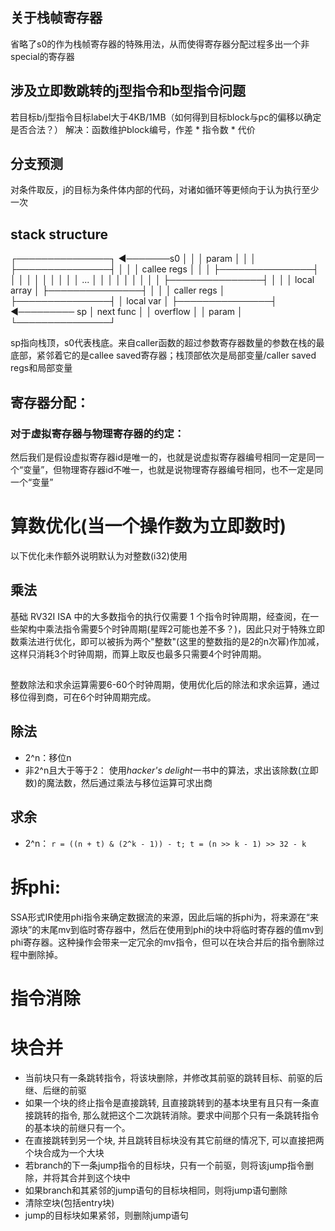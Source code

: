## 关于栈帧寄存器

省略了s0的作为栈帧寄存器的特殊用法，从而使得寄存器分配过程多出一个非special的寄存器

## 涉及立即数跳转的j型指令和b型指令问题

若目标b/j型指令目标label大于4KB/1MB（如何得到目标block与pc的偏移以确定是否合法？）
解决：函数维护block编号，作差 \* 指令数 \* 代价

## 分支预测

对条件取反，j的目标为条件体内部的代码，对诸如循环等更倾向于认为执行至少一次


## stack structure

┌───────────────┐ ◄───────s0
│               │
│     param     │
│               │
├───────────────┤
│               │
│   callee regs │
│               │
├───────────────┤
│               │
│               │
│               │
│               │
│     ...       │
│               │
│               │
│               │
│               │
├───────────────┤
│               │
│  local array  │
├───────────────┤
│               │
│  caller regs  │
├───────────────┤
│   local var   │
├───────────────┤ ◄───────── sp
│    next func  │
│   overflow    │
│      param    │
└───────────────┘

sp指向栈顶，s0代表栈底。来自caller函数的超过参数寄存器数量的参数在栈的最底部，紧邻着它的是callee saved寄存器；栈顶部依次是局部变量/caller saved regs和局部变量


## 寄存器分配：

### 对于虚拟寄存器与物理寄存器的约定：

然后我们是假设虚拟寄存器id是唯一的，也就是说虚拟寄存器编号相同一定是同一个“变量”，但物理寄存器id不唯一，也就是说物理寄存器编号相同，也不一定是同一个“变量”


# 算数优化(当一个操作数为立即数时)
以下优化未作额外说明默认为对整数(i32)使用
## 乘法
基础 RV32I ISA 中的大多数指令的执行仅需要 1 个指令时钟周期，经查阅，在一些架构中乘法指令需要5个时钟周期(星晖2可能也差不多？)，因此只对于特殊立即数乘法进行优化，即可以被拆为两个"整数"(这里的整数指的是2的n次幂)作加减，这样只消耗3个时钟周期，而算上取反也最多只需要4个时钟周期。

##
整数除法和求余运算需要6-60个时钟周期，使用优化后的除法和求余运算，通过移位得到商，可在6个时钟周期完成。
## 除法
* 2^n：移位n
* 非2^n且大于等于2：
使用*hacker's delight*一书中的算法，求出该除数(立即数)的魔法数，然后通过乘法与移位运算可求出商

## 求余
* 2^n： 
```r = ((n + t) & (2^k - 1)) - t; t = (n >> k - 1) >> 32 - k```


# 拆phi:
SSA形式IR使用phi指令来确定数据流的来源，因此后端的拆phi为，将来源在“来源块”的末尾mv到临时寄存器中，然后在使用到phi的块中将临时寄存器的值mv到phi寄存器。这种操作会带来一定冗余的mv指令，但可以在块合并后的指令删除过程中删除掉。


# 指令消除

# 块合并
* 当前块只有一条跳转指令，将该块删除，并修改其前驱的跳转目标、前驱的后继、后继的前驱
* 如果一个块的终止指令是直接跳转, 且直接跳转到的基本块里有且只有一条直接跳转的指令, 那么就把这个二次跳转消除。要求中间那个只有一条跳转指令的基本块的前继只有一个。
* 在直接跳转到另一个块, 并且跳转目标块没有其它前继的情况下, 可以直接把两个块合成为一个大块
* 若branch的下一条jump指令的目标块，只有一个前驱，则将该jump指令删除，并将其合并到这个块中
* 如果branch和其紧邻的jump语句的目标块相同，则将jump语句删除
* 清除空块(包括entry块)
* jump的目标块如果紧邻，则删除jump语句